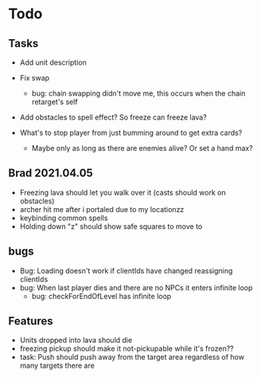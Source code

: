 # Todo

## Tasks

- Add unit description

- Fix swap
  - bug: chain swapping didn't move me, this occurs when the chain retarget's self
- Add obstacles to spell effect? So freeze can freeze lava?
- What's to stop player from just bumming around to get extra cards?
  - Maybe only as long as there are enemies alive? Or set a hand max?

## Brad 2021.04.05

- Freezing lava should let you walk over it (casts should work on obstacles)
- archer hit me after i portaled due to my locationzz
- keybinding common spells
- Holding down "z" should show safe squares to move to

## bugs

- Bug: Loading doesn't work if clientIds have changed reassigning clientIds
- bug: When last player dies and there are no NPCs it enters infinite loop
  - bug: checkForEndOfLevel has infinite loop

## Features

- Units dropped into lava should die
- freezing pickup should make it not-pickupable while it's frozen??
- task: Push should push away from the target area regardless of how many targets there are
